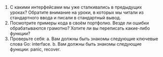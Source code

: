 1. С какими интерфейсами мы уже сталкивались в предыдущих уроках? Обратите внимание на уроки, в которых мы читали из стандартного ввода и писали в стандартный вывод.
2. Посмотрите примеры кода в своём портфолио. Везде ли ошибки обрабатываются грамотно? Хотите ли вы переписать какие-либо функции?
3. Проверьте себя:
a. Вам должны быть знакомы следующие ключевые слова Go: interface.
b. Вам должны быть знакомы следующие функции: panic, recover.
